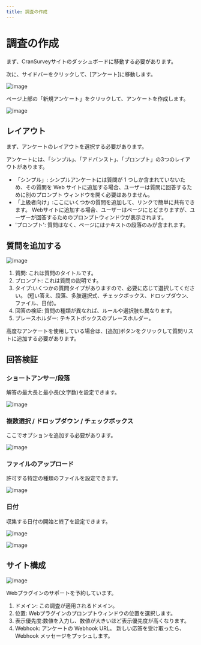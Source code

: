 ```yaml
---
title: 調査の作成
---
```


# 調査の作成

まず、CranSurveyサイトのダッシュボードに移動する必要があります。

次に、サイドバーをクリックして、\[アンケート]に移動します。

![image](https://github.com/ocoke/csur-site/assets/71591824/edd1366e-1869-4b44-af5e-ef62909b5a1b)

ページ上部の「新規アンケート」をクリックして、アンケートを作成します。

![image](https://github.com/ocoke/csur-site/assets/71591824/31254486-8987-4355-99e3-11fc240015f8)

## レイアウト

まず、アンケートのレイアウトを選択する必要があります。

アンケートには、「シンプル」、「アドバンスト」、「プロンプト」の3つのレイアウトがあります。

- 「シンプル」: シンプルアンケートには質問が 1 つしか含まれていないため、その質問を Web サイトに追加する場合、ユーザーは質問に回答するために別のプロンプト ウィンドウを開く必要はありません。
- 「上級者向け」:ここにいくつかの質問を追加して、リンクで簡単に共有できます。 Webサイトに追加する場合、ユーザーはページにとどまりますが、ユーザーが回答するためのプロンプトウィンドウが表示されます。
- 'プロンプト': 質問はなく、ページにはテキストの段落のみが含まれます。

## 質問を追加する

![image](https://github.com/ocoke/csur-site/assets/71591824/e7fc5883-a50c-44e0-bc1e-ba4332e8e65b)

1. 質問: これは質問のタイトルです。
2. プロンプト: これは質問の説明です。
3. タイプ:いくつかの質問タイプがありますので、必要に応じて選択してください。 (短い答え、段落、多肢選択式、チェックボックス、ドロップダウン、ファイル、日付)。
4. 回答の検証: 質問の種類が異なれば、ルールや選択肢も異なります。
5. プレースホルダー: テキストボックスのプレースホルダー。

高度なアンケートを使用している場合は、\[追加]ボタンをクリックして質問リストに追加する必要があります。

## 回答検証

### ショートアンサー/段落

解答の最大長と最小長(文字数)を設定できます。

![image](https://github.com/ocoke/csur-site/assets/71591824/f2f2e880-edfe-48db-aef7-af4ae7a74da1)

### 複数選択 / ドロップダウン / チェックボックス

ここでオプションを追加する必要があります。

![image](https://github.com/ocoke/csur-site/assets/71591824/4e53793e-9949-4471-8f77-ba8f590333fb)

### ファイルのアップロード

許可する特定の種類のファイルを設定できます。

![image](https://github.com/ocoke/csur-site/assets/71591824/38aab540-e7f2-424c-ba21-a39db0844813)

### 日付

収集する日付の開始と終了を設定できます。

![image](https://github.com/ocoke/csur-site/assets/71591824/d879c0c3-041d-43a0-b4ca-93faabb803a2)

![image](https://github.com/ocoke/csur-site/assets/71591824/27c64c1c-7b04-4c94-a484-db1e4b329348)

## サイト構成

![image](https://github.com/ocoke/csur-site/assets/71591824/25018c98-7f12-4ca3-9de1-dea76083ca3e)

Webプラグインのサポートを予約しています。

1. ドメイン: この調査が適用されるドメイン。
2. 位置: Webプラグインのプロンプトウィンドウの位置を選択します。
3. 表示優先度:数値を入力し、数値が大きいほど表示優先度が高くなります。
4. Webhook: アンケートの Webhook URL。 新しい応答を受け取ったら、Webhook メッセージをプッシュします。
